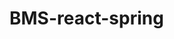# BMS-react-spring

<!-- Beekeeper Management System is designed to help beekeepers manage the amount of data handled each day , allowing them to concentrate on their beekeeping side of their business ,This system can keep track of Hives/Apiaries/Stock/Sales/Customers , and Most Importantly Beekeepers, This was built Using React as the FrontEnd and Spring as the Backend, also mySql for the DataBase ! -->
